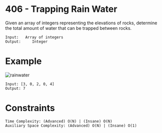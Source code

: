 # 406 - Trapping Rain Water

Given an array of integers representing the elevations of rocks, determine the total amount of water that can be trapped between rocks.

```
Input: 	 Array of integers
Output: 	Integer
```

# Example

![rainwater](http://res.cloudinary.com/outco-io/image/upload/v1520892740/rainwater.png)

```
Input: [3, 0, 2, 0, 4]      
Output: 7
```


# Constraints

```
Time Complexity: (Advanced) O(N) | (Insane) O(N)
Auxiliary Space Complexity: (Advanced) O(N)	| (Insane) O(1)
```
